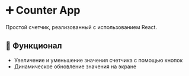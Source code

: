# ➕ Counter App

Простой счетчик, реализованный с использованием React.

## 🚀 Функционал

- Увеличение и уменьшение значения счетчика с помощью кнопок
- Динамическое обновление значения на экране
